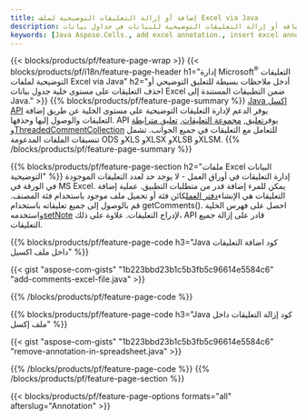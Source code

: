 ```yaml
---
title: إضافة أو إزالة التعليقات التوضيحية لملف Excel via Java
description: إضافة أو إزالة التعليقات التوضيحية للبيانات في جداول بيانات Excel وOpenOffice باستخدام مكتبة Java.
keywords: [Java Aspose.Cells., add excel annotation., insert excel annotation., access excel annotation., remove excel annotation., delete excel annotation., add annotation in excel., insert annotation in excel., access annotation in excel., remove annotation in excel., delete annotation in excel]
---
```

{{< blocks/products/pf/feature-page-wrap >}}
{{< blocks/products/pf/i18n/feature-page-header h1="إدارة Microsoft<sup>&reg;</sup> التعليقات التوضيحية لملفات Excel via Java" h2="أدخل ملاحظات بسيطة للتعليق التوضيحي أو احذف التعليقات على مستوى خلية جدول بيانات Excel ضمن التطبيقات المستندة إلى Java." >}}
{{% blocks/products/pf/feature-page-summary %}}
[Java اكسل API](/cells/ar/java/) يوفر الدعم لإدارة التعليقات التوضيحية على مستوى الخلية عن طريق إضافة التعليقات والوصول إليها وحذفها. API يوفر[تعليق](https://reference.aspose.com/cells/java/com.aspose.cells/Comment), [مجموعة التعليقات](https://reference.aspose.com/cells/java/com.aspose.cells/CommentCollection), [تعليق مترابطة](https://reference.aspose.com/cells/java/com.aspose.cells/ThreadedComment) و[ThreadedCommentCollection](https://reference.aspose.com/cells/java/com.aspose.cells/ThreadedCommentCollection) للتعامل مع التعليقات في جميع الجوانب.
تشمل تنسيقات الملفات المدعومة ODS وXLS وXLSX وXLSB وXLSM.
{{% /blocks/products/pf/feature-page-summary %}}

{{% blocks/products/pf/feature-page-section h2="ملفات Excel البيانات التوضيحية" %}}
 إدارة التعليقات في أوراق العمل - لا يوجد حد لعدد التعليقات الموجودة في الورقة في MS Excel. يمكن للمرء إضافة قدر من متطلبات التطبيق. عملية إضافة التعليقات هي الإنشاء[دفتر العمل](https://reference.aspose.com/cells/java/com.aspose.cells/Workbook)كائن فئة أو تحميل ملف موجود باستخدام فئة المصنف. قم بالوصول إلى جميع تعليقاته باستخدام getComments(). احصل على فهرس الخلية واستخدمه[setNote](https://reference.aspose.com/cells/java/com.aspose.cells/comment#Note) لإدراج التعليقات. علاوة على ذلك، API قادر على إزالة جميع التعليقات.

{{% blocks/products/pf/feature-page-code h3="Java كود اضافة التعليقات داخل ملف اكسيل" %}}

{{< gist "aspose-com-gists" "1b223bbd23b1c5b3fb5c96614e5584c6" "add-comments-excel-file.java" >}}

{{% /blocks/products/pf/feature-page-code %}}

{{% blocks/products/pf/feature-page-code h3="Java كود إزالة التعليقات داخل ملف إكسل" %}}

{{< gist "aspose-com-gists" "1b223bbd23b1c5b3fb5c96614e5584c6" "remove-annotation-in-spreadsheet.java" >}}

{{% /blocks/products/pf/feature-page-code %}}
{{% /blocks/products/pf/feature-page-section %}}

{{< blocks/products/pf/feature-page-options formats="all" afterslug="Annotation" >}}
